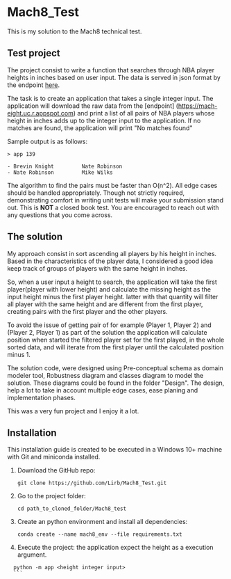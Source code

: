# Mach8_Test

This is my solution to the Mach8 technical test.

## Test project

The project consist to write a function that searches through NBA player heights in inches based on user input. The data is served in json format by the endpoint [here](https://mach-eight.uc.r.appspot.com/).

The task is to create an application that takes a single integer input. The application will download the raw data from the [endpoint]
(https://mach-eight.uc.r.appspot.com) and print a list of all pairs of NBA players whose height in inches adds up to the integer input to the application. If no matches are found, the application will print "No matches found"

Sample output is as follows:
```
> app 139

- Brevin Knight         Nate Robinson
- Nate Robinson         Mike Wilks
```

The algorithm to find the pairs must be faster than O(n^2). All edge cases should be handled appropriately. Though not strictly required, demonstrating comfort in writing unit tests will make your submission stand out. This is **NOT** a closed book test. You are encouraged to reach out with any questions that you come across.

## The solution
My approach consist in sort ascending all players by his height in inches. Based in the characteristics of the player data, I considered a good idea keep track of groups of players with the same height in inches.

So, when a user input a height to search, the application will take the first player(player with lower height) and calculate the missing height as the input height minus the first player height. latter with that quantity will filter all player with the same height and are different from the first player, creating pairs with the first player and the other players.

To avoid the issue of getting pair of for example (Player 1, Player 2) and (Player 2, Player 1) as part of the solution the application will calculate position when started the filtered player set for the first played, in the whole sorted data, and will iterate from the first player until the calculated position minus 1.

The solution code, were designed using Pre-conceptual schema as domain modeler tool, Robustness diagram and classes diagram  to model the solution. These diagrams could be found in the folder "Design". The design, help a lot to take in account multiple edge cases, ease planing and implementation phases.

This was a very fun project and I enjoy it a lot.

## Installation
This installation guide is created to be executed in a Windows 10+ machine with Git and miniconda installed.

1. Download the GitHub repo:
	```
	git clone https://github.com/Lirb/Mach8_Test.git
	```
2. Go to the project folder:
	```
	cd path_to_cloned_folder/Mach8_test
	```
3. Create an python environment and install all dependencies:
	```
	conda create --name mach8_env --file requirements.txt
	```
4. Execute the project:
  the application expect the height as a execution argument.
  ```
	python -m app <height integer input>
	```